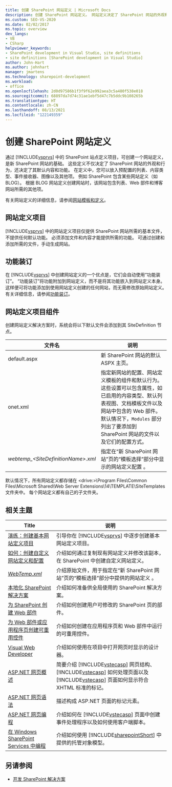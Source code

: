 ```yaml
---
title: 创建 SharePoint 网站定义 | Microsoft Docs
description: 创建 SharePoint 网站定义。 网站定义决定了 SharePoint 网站的外观和行为，还决定了其默认内容和功能。
ms.custom: SEO-VS-2020
ms.date: 02/02/2017
ms.topic: overview
dev_langs:
- VB
- CSharp
helpviewer_keywords:
- SharePoint development in Visual Studio, site definitions
- site definitions [SharePoint development in Visual Studio]
author: John-Hart
ms.author: johnhart
manager: jmartens
ms.technology: sharepoint-development
ms.workload:
- office
ms.openlocfilehash: 2d0d97586b1f3f9f62e992aea3c5a480f538e018
ms.sourcegitcommit: 68897da7d74c31ae1ebf5d47c7b5ddc9b108265b
ms.translationtype: HT
ms.contentlocale: zh-CN
ms.lasthandoff: 08/13/2021
ms.locfileid: "122149359"
---
```

# <a name="create-site-definitions-for-sharepoint"></a>创建 SharePoint 网站定义
  通过 [!INCLUDE[vsprvs](../sharepoint/includes/vsprvs-md.md)] 中的 SharePoint 站点定义项目，可创建一个网站定义，是新 SharePoint 网站的基础。 这些定义不仅决定了 SharePoint 网站的外观和行为，还决定了其默认内容和功能。 在定义中，您可以放入预配置的列表、内容类型、事件接收器、图像以及其他项。 例如 SharePoint 包含某些网站定义（如 BLOG）。 根据 BLOG 网站定义创建网站时，该网站包含列表、Web 部件和博客网站所需的其他项。

 有关网站定义的详细信息，请参阅[网站模板和定义](/previous-versions/office/developer/sharepoint-2010/ms434313(v=office.14))。

## <a name="site-definition-projects"></a>网站定义项目
 [!INCLUDE[vsprvs](../sharepoint/includes/vsprvs-md.md)] 中的网站定义项目仅提供 SharePoint 网站所需的基本文件，不提供任何默认功能。 必须添加文件和内容才能提供所需的功能。 可通过创建和添加所需的文件，手动生成网站。

## <a name="feature-stapling"></a>功能装订
 在 [!INCLUDE[vsprvs](../sharepoint/includes/vsprvs-md.md)] 中创建网站定义的一个优点是，它们会自动使用“功能装订”。 “功能装订”将功能附加到网站定义，而不是将其功能嵌入到网站定义本身。 这样便可将功能添加到使用网站定义创建的任何网站，而无需修改原始网站定义。 有关详细信息，请参阅[功能装订](/previous-versions/office/developer/sharepoint-2007/bb861862(v=office.12))。

## <a name="site-definition-project-components"></a>网站定义项目组件
 创建网站定义解决方案时，系统会将以下默认文件会添加到其 SiteDefinition 节点。

|文件名|说明|
|---------------|-----------------|
|default.aspx|新 SharePoint 网站的默认 ASPX 主页。|
|onet.xml|指定新网站的配置、网站定义模板的组件和默认行为。 这些设置可以包含属性，如已启用的内容类型、默认列表视图、文档模板文件以及网站中包含的 Web 部件。 默认情况下，`Modules` 部分列出了要添加到 SharePoint 网站的文件以及它们的配置方式。|
|*webtemp_\<SiteDefinitionName>.xml*|指定在“新 SharePoint 网站”页的“模板选择”部分中显示的网站定义配置 。|

 默认情况下，所有网站定义都存储在 \<drive:>\Program Files\Common Files\Microsoft Shared\Web Server Extensions\14\TEMPLATE\SiteTemplates 文件夹中。 每个网站定义都有自己的子文件夹。

## <a name="related-topics"></a>相关主题

|Title|说明|
|-----------|-----------------|
|[演练：创建基本网站定义项目](../sharepoint/walkthrough-create-a-basic-site-definition-project.md)|引导你在 [!INCLUDE[vsprvs](../sharepoint/includes/vsprvs-md.md)] 中逐步创建基本网站定义项目。|
|[如何：创建自定义网站定义和配置](/previous-versions/office/developer/sharepoint-2010/ms454677(v=office.14))|介绍如何通过复制现有网站定义并修改该副本，在 SharePoint 中创建自定义网站定义。|
|[*WebTemp.xml*](/previous-versions/office/developer/sharepoint-2010/ms447717(v=office.14))|介绍原始文件，用于指定在“新 SharePoint 网站”页的“模板选择”部分中提供的网站定义 。|
|[本地化 SharePoint 解决方案](../sharepoint/localizing-sharepoint-solutions.md)|介绍如何准备供全局使用的 SharePoint 解决方案。|
|[为 SharePoint 创建 Web 部件](../sharepoint/creating-web-parts-for-sharepoint.md)|介绍如何创建用户可修改的 SharePoint 页的部件。|
|[为 Web 部件或应用程序页创建可重用控件](../sharepoint/creating-reusable-controls-for-web-parts-or-application-pages.md)|介绍如何创建在应用程序页和 Web 部件中运行的可重用控件。|
|[Visual Web Developer](/previous-versions/visualstudio/visual-studio-2010/ms178093(v=vs.100))|介绍如何使用在项目中打开网页时显示的设计器。|
|[ASP.NET 网页概述](/previous-versions/aspnet/428509ah(v=vs.100))|简要介绍 [!INCLUDE[vstecasp](../sharepoint/includes/vstecasp-md.md)] 网页结构、[!INCLUDE[vstecasp](../sharepoint/includes/vstecasp-md.md)] 如何处理页面以及 [!INCLUDE[vstecasp](../sharepoint/includes/vstecasp-md.md)] 页面如何显示符合 XHTML 标准的标记。|
|[ASP.NET 网页语法](/previous-versions/aspnet/k33801s3(v=vs.100))|描述构成 ASP.NET 页面的标记元素。|
|[ASP.NET 网页编程](/previous-versions/aspnet/0yt4zca8(v=vs.100))|介绍如何在 [!INCLUDE[vstecasp](../sharepoint/includes/vstecasp-md.md)] 页面中创建事件处理程序以及如何使用客户端脚本。|
|[在 Windows SharePoint Services 中编程](/previous-versions/office/developer/sharepoint-services/ms430674(v=office.12))|介绍如何使用 [!INCLUDE[sharepointShort](../sharepoint/includes/sharepointshort-md.md)] 中提供的托管对象模型。|

## <a name="see-also"></a>另请参阅
- [开发 SharePoint 解决方案](../sharepoint/developing-sharepoint-solutions.md)

